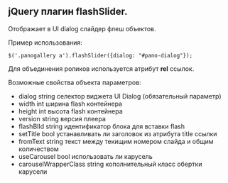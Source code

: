 jQuery плагин flashSlider.
--------------------------

Отображает в UI dialog слайдер флеш объектов.

Пример использования:

```
$('.panogallery a').flashSlider({dialog: "#pano-dialog"});
```

Для объединения роликов используется атрибут **rel** ссылок.

Возможные свойства объекта параметров:

* dialog string селектор виджета UI Dialog (обязательный параметр)
* width int ширина flash контейнера
* height int высота flash контейнера
* version string версия плеера
* flashBlId string идентификатор блока для вставки flash
* setTitle bool устанавливать ли заголовок из атрибута title ссылки
* fromText string текст между текищим номером слайда и общим количеством
* useCarousel bool использовать ли карусель
* carouselWrapperClass string кополнительный класс обертки карусели